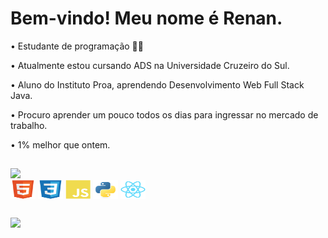 <h1>
Bem-vindo! Meu nome é Renan.
</h1>

• Estudante de programação 👨‍💻

• Atualmente estou cursando ADS na Universidade Cruzeiro do Sul.

• Aluno do Instituto Proa, aprendendo Desenvolvimento Web Full Stack Java.

• Procuro aprender um pouco todos os dias  para ingressar no mercado de trabalho.

• 1% melhor que ontem.
##

<img height="190em" src="https://github-readme-stats.vercel.app/api/top-langs/?username=RenaanRabelo&layout=compact&langs_count=7&theme=dark"/>

<div>
  <img align="center" alt="HTML" height="30" width="40" src="https://raw.githubusercontent.com/devicons/devicon/master/icons/html5/html5-original.svg">
  <img align="center" alt="CSS" height="30" width="40" src="https://raw.githubusercontent.com/devicons/devicon/master/icons/css3/css3-original.svg">  
  <img align="center" alt="Js" height="30" width="40" src="https://raw.githubusercontent.com/devicons/devicon/master/icons/javascript/javascript-plain.svg">
  <img align="center" alt="Python" height="30" width="40" src="https://raw.githubusercontent.com/devicons/devicon/master/icons/python/python-original.svg">
  <img align="center" alt="React" height="30" width="40" src="https://raw.githubusercontent.com/devicons/devicon/master/icons/react/react-original.svg">
</div>

##

<div>
  <a href="https://www.linkedin.com/in/renaan-santos-rabelo/" target="_blank"><img src="https://img.shields.io/badge/-LinkedIn-%230077B5?style=for-the-             badge&logo=linkedin&logoColor=white" target="_blank"></a> 
</div>

